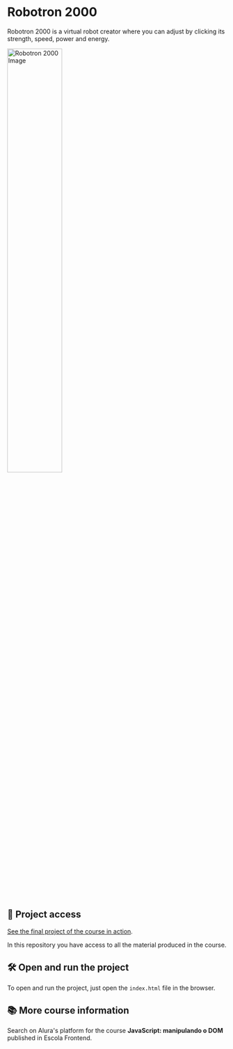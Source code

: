 

# Robotron 2000

Robotron 2000 is a virtual robot creator where you can adjust by clicking its strength, speed, power and energy.

<img src="https://user-images.githubusercontent.com/54328227/214455270-98e6875c-982b-4d93-8bf9-ed61e99b0385.png" alt="Robotron 2000 Image" width="50%">

## 📁 Project access

[See the final project of the course in action](https://robotron-2000-lac-sigma.vercel.app/).

In this repository you have access to all the material produced in the course.

## 🛠️ Open and run the project

To open and run the project, just open the `index.html` file in the browser.

## 📚 More course information

Search on Alura's platform for the course **JavaScript: manipulando o DOM** published in Escola Frontend.
